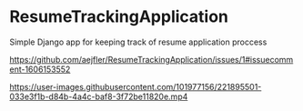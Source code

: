 # ResumeTrackingApplication
Simple Django app for keeping track of resume application proccess

https://github.com/aejfler/ResumeTrackingApplication/issues/1#issuecomment-1606153552



https://user-images.githubusercontent.com/101977156/221895501-033e3f1b-d84b-4a4c-baf8-3f72be11820e.mp4
